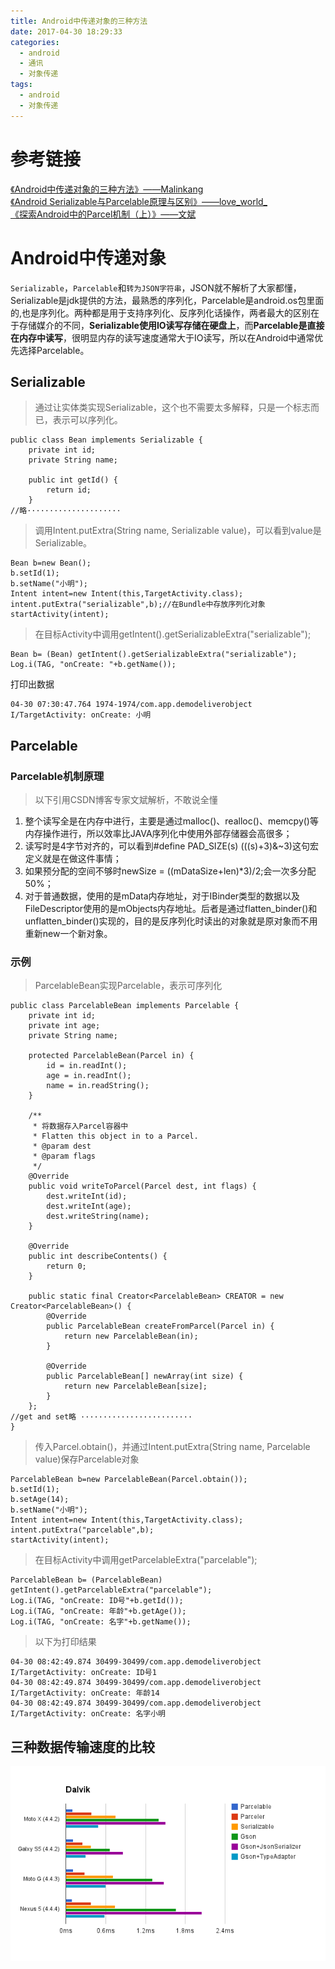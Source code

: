 ```yaml
---
title: Android中传递对象的三种方法
date: 2017-04-30 18:29:33
categories:
  - android
  - 通讯
  - 对象传递
tags:
  - android
  - 对象传递
---
```

# 参考链接
[《Android中传递对象的三种方法》——Malinkang](http://www.jcodecraeer.com/a/anzhuokaifa/androidkaifa/2015/0104/2256.html)  
[《Android Serializable与Parcelable原理与区别》——love_world_](http://blog.csdn.net/androiddevelop/article/details/22108843)  
[《探索Android中的Parcel机制（上）》——文斌](http://blog.csdn.net/caowenbin/article/details/6532217)
# Android中传递对象
`Serializable`，`Parcelable`和`转为JSON字符串`，JSON就不解析了大家都懂，Serializable是jdk提供的方法，最熟悉的序列化，Parcelable是android.os包里面的,也是序列化。两种都是用于支持序列化、反序列化话操作，两者最大的区别在于存储媒介的不同，**Serializable使用IO读写存储在硬盘上**，而**Parcelable是直接在内存中读写**，很明显内存的读写速度通常大于IO读写，所以在Android中通常优先选择Parcelable。
<!--more-->
## Serializable
> 通过让实体类实现Serializable，这个也不需要太多解释，只是一个标志而已，表示可以序列化。

```
public class Bean implements Serializable {
    private int id;
    private String name;

    public int getId() {
        return id;
    }
//略·····················

```
> 调用Intent.putExtra(String name, Serializable value)，可以看到value是Serializable。
```
Bean b=new Bean();
b.setId(1);
b.setName("小明");
Intent intent=new Intent(this,TargetActivity.class);
intent.putExtra("serializable",b);//在Bundle中存放序列化对象
startActivity(intent);
```
>在目标Activity中调用getIntent().getSerializableExtra("serializable");
```
Bean b= (Bean) getIntent().getSerializableExtra("serializable");
Log.i(TAG, "onCreate: "+b.getName());
```

打印出数据
```
04-30 07:30:47.764 1974-1974/com.app.demodeliverobject I/TargetActivity: onCreate: 小明
```

## Parcelable
### Parcelable机制原理
> 以下引用CSDN博客专家文斌解析，不敢说全懂

1. 整个读写全是在内存中进行，主要是通过malloc()、realloc()、memcpy()等内存操作进行，所以效率比JAVA序列化中使用外部存储器会高很多；
2. 读写时是4字节对齐的，可以看到#define PAD_SIZE(s) (((s)+3)&~3)这句宏定义就是在做这件事情；
3. 如果预分配的空间不够时newSize = ((mDataSize+len)*3)/2;会一次多分配50%；
4. 对于普通数据，使用的是mData内存地址，对于IBinder类型的数据以及FileDescriptor使用的是mObjects内存地址。后者是通过flatten\_binder()和unflatten_binder()实现的，目的是反序列化时读出的对象就是原对象而不用重新new一个新对象。

### 示例
> ParcelableBean实现Parcelable，表示可序列化
```
public class ParcelableBean implements Parcelable {
    private int id;
    private int age;
    private String name;

    protected ParcelableBean(Parcel in) {
        id = in.readInt();
        age = in.readInt();
        name = in.readString();
    }

    /**
     * 将数据存入Parcel容器中
     * Flatten this object in to a Parcel.
     * @param dest
     * @param flags
     */
    @Override
    public void writeToParcel(Parcel dest, int flags) {
        dest.writeInt(id);
        dest.writeInt(age);
        dest.writeString(name);
    }

    @Override
    public int describeContents() {
        return 0;
    }

    public static final Creator<ParcelableBean> CREATOR = new Creator<ParcelableBean>() {
        @Override
        public ParcelableBean createFromParcel(Parcel in) {
            return new ParcelableBean(in);
        }

        @Override
        public ParcelableBean[] newArray(int size) {
            return new ParcelableBean[size];
        }
    };
//get and set略 ·························
}
```
> 传入Parcel.obtain()，并通过Intent.putExtra(String name, Parcelable value)保存Parcelable对象
```
ParcelableBean b=new ParcelableBean(Parcel.obtain());
b.setId(1);
b.setAge(14);
b.setName("小明");
Intent intent=new Intent(this,TargetActivity.class);
intent.putExtra("parcelable",b);
startActivity(intent);
```

> 在目标Activity中调用getParcelableExtra("parcelable");
```
ParcelableBean b= (ParcelableBean) getIntent().getParcelableExtra("parcelable");
Log.i(TAG, "onCreate: ID号"+b.getId());
Log.i(TAG, "onCreate: 年龄"+b.getAge());
Log.i(TAG, "onCreate: 名字"+b.getName());
```

>以下为打印结果

```
04-30 08:42:49.874 30499-30499/com.app.demodeliverobject I/TargetActivity: onCreate: ID号1
04-30 08:42:49.874 30499-30499/com.app.demodeliverobject I/TargetActivity: onCreate: 年龄14
04-30 08:42:49.874 30499-30499/com.app.demodeliverobject I/TargetActivity: onCreate: 名字小明
```
## 三种数据传输速度的比较
![参考链接中的图片](Android中传递对象的三种方法/1.png)